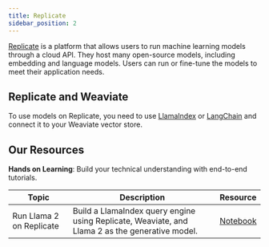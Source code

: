 ```yaml
---
title: Replicate
sidebar_position: 2
---
```


[Replicate](https://replicate.com/) is a platform that allows users to run machine learning models through a cloud API. They host many open-source models, including embedding and language models. Users can run or fine-tune the models to meet their application needs.

## Replicate and Weaviate
To use models on Replicate, you need to use [LlamaIndex](https://docs.llamaindex.ai/en/stable/api_reference/llms/replicate/) or [LangChain](https://python.langchain.com/v0.2/docs/integrations/llms/replicate/) and connect it to your Weaviate vector store.

## Our Resources 
**Hands on Learning**: Build your technical understanding with end-to-end tutorials.

| Topic | Description | Resource | 
| --- | --- | --- |
Run Llama 2 on Replicate | Build a LlamaIndex query engine using Replicate, Weaviate, and Llama 2 as the generative model. | [Notebook](https://github.com/weaviate/recipes/blob/main/integrations/compute-infrastructure/replicate-llama2/notebook.ipynb) |